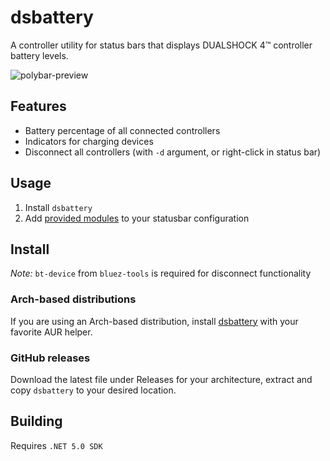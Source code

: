 # dsbattery
A controller utility for status bars that displays DUALSHOCK 4™ controller battery levels.

![polybar-preview](https://i.imgur.com/9r9o1hP.png)

## Features

* Battery percentage of all connected controllers
* Indicators for charging devices
* Disconnect all controllers (with `-d` argument, or right-click in status bar)

## Usage

1. Install `dsbattery`
2. Add [provided modules](./modules/) to your statusbar configuration

## Install

*Note:* `bt-device` from `bluez-tools` is required for disconnect functionality

### Arch-based distributions

If you are using an Arch-based distribution, install [dsbattery](https://aur.archlinux.org/packages/dsbattery/) with your favorite AUR helper.

### GitHub releases

Download the latest file under Releases for your architecture, extract and copy `dsbattery` to your desired location.

## Building

Requires `.NET 5.0 SDK`